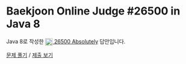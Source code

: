 # Baekjoon Online Judge #26500 in Java 8
Java 8로 작성한 [<img src="https://static.solved.ac/tier_small/2.svg" height="20" align="center">
26500 Absolutely](https://www.acmicpc.net/problem/26500) 답안입니다.

[문제 풀기](https://www.acmicpc.net/problem/26500) /
[제출 보기](https://www.acmicpc.net/source/86907794)

